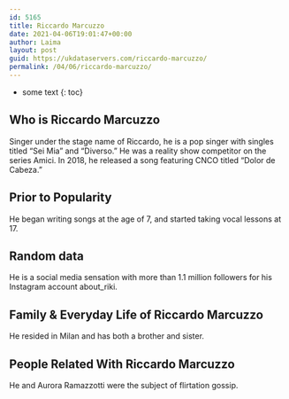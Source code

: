 ```yaml
---
id: 5165
title: Riccardo Marcuzzo
date: 2021-04-06T19:01:47+00:00
author: Laima
layout: post
guid: https://ukdataservers.com/riccardo-marcuzzo/
permalink: /04/06/riccardo-marcuzzo/
---
```


* some text
{: toc}


## Who is Riccardo Marcuzzo
                  
                  
                  
Singer under the stage name of Riccardo, he is a pop singer with singles titled &#8220;Sei Mia&#8221; and &#8220;Diverso.&#8221; He was a reality show competitor on the series Amici. In 2018, he released a song featuring CNCO titled &#8220;Dolor de Cabeza.&#8221; 
                  
              
            
              
            
                
                
                
## Prior to Popularity
                  
                  
                  
He began writing songs at the age of 7, and started taking vocal lessons at 17.
                  
              
            
              
            
                
                
                
## Random data
                  
                  
                  
He is a social media sensation with more than 1.1 million followers for his Instagram account about_riki.
                  
              
            
              
            
                
                
                
## Family & Everyday Life of Riccardo Marcuzzo
                  
                  
                  
He resided in Milan and has both a brother and sister.
                  
              
            
              
            
                
                
                
## People Related With Riccardo Marcuzzo
                  
                  
                  
He and Aurora Ramazzotti were the subject of flirtation gossip.
                  
              
            
              
            
                
              
            
              
              
            
            
              
            
          
          
          